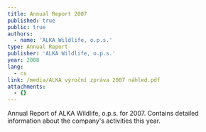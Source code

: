 ```yaml
---
title: Annual Report 2007
published: true
public: true
authors:
  - name: 'ALKA Wildlife, o.p.s.'
type: Annual Report
publisher: 'ALKA Wildlife, o.p.s.'
year: 2008
lang:
  - cs
link: /media/ALKA výroční zpráva 2007 náhled.pdf
attachments:
  - {}
---
```

Annual Report of ALKA Wildlife, o.p.s. for 2007. Contains detailed information about the company's activities this year.
